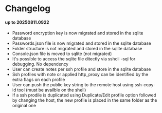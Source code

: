 # Changelog
#### up to 20250811.0922
  - Password encryption key is now migrated and stored in the sqlite database
  - Passwords.json file is now migrated and stored in the sqlite database
  - Folder structure is not migrated and stored in the sqlite database
  - Console.json file is moved to sqlite (not migrated)
  - It's possible to access the sqlite file ditectly via sshcli -sql for debugging. No dependency
  - User can create notes per ssh profile and store in the sqlite database
  - Ssh profiles with note or applied http_proxy can be identified by the extra flags on each profile
  - User can push the public key string to the remote host using ssh-copy-id tool (must be availble on the shell)
  - If a ssh prodile is duplicated using Duplicate/Edit profile option followed by changing the host, the new profile is placed in the same folder as the original one
